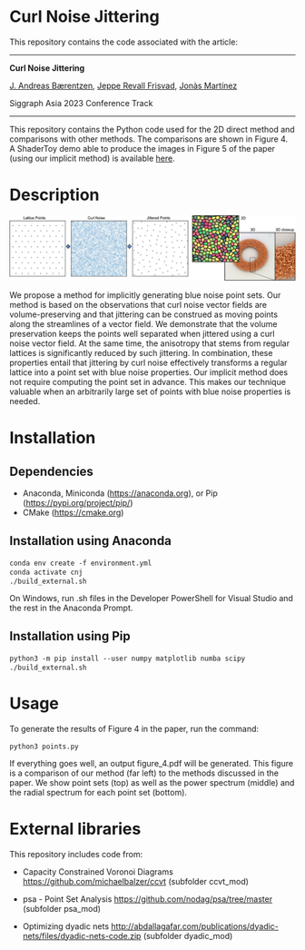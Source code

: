 # Curl Noise Jittering


This repository contains the code associated with the article:

---

**Curl Noise Jittering**

[J. Andreas Bærentzen](http://www2.compute.dtu.dk/~janba/), [Jeppe Revall Frisvad](http://www.imm.dtu.dk/~jerf/), [Jonàs Martínez](https://sites.google.com/site/jonasmartinezbayona/)

Siggraph Asia 2023 Conference Track

---

This repository contains the Python code used for the 2D direct method and comparisons with other methods. The comparisons are shown in Figure 4.
A ShaderToy demo able to produce the images in Figure 5 of the paper (using our implicit method) is available [here](https://www.shadertoy.com/view/Dd3yW4).

# Description

![Representative image](curl_noise_jittering.jpg)

We propose a method for implicitly generating blue noise point sets. Our method is based on the observations that curl noise vector fields are volume-preserving and that jittering can be construed as moving points along the streamlines of a vector field. We demonstrate that the volume preservation keeps the points well separated when jittered using a curl noise vector field. At the same time, the anisotropy that stems from regular lattices is significantly reduced by such jittering. In combination, these properties entail that jittering by curl noise effectively transforms a regular lattice into a point set with blue noise properties. Our implicit method does not require computing the point set in advance. This makes our technique valuable when an arbitrarily large set of points with blue noise properties is needed.


# Installation


## Dependencies

- Anaconda, Miniconda (https://anaconda.org), or Pip (https://pypi.org/project/pip/)
- CMake (https://cmake.org)

## Installation using Anaconda

```
conda env create -f environment.yml
conda activate cnj
./build_external.sh
```

On Windows, run .sh files in the Developer PowerShell for Visual Studio and the rest in the Anaconda Prompt.

## Installation using Pip

```
python3 -m pip install --user numpy matplotlib numba scipy
./build_external.sh
```

# Usage 

To generate the results of Figure 4 in the paper, run the command:

```
python3 points.py
```

If everything goes well, an output figure_4.pdf will be generated.
This figure is a comparison of our method (far left) to the methods discussed in the paper. We show point sets (top) as well as the power spectrum (middle) and the radial spectrum for each point set (bottom).

# External libraries

This repository includes code from:

* Capacity Constrained Voronoi Diagrams https://github.com/michaelbalzer/ccvt (subfolder ccvt_mod)

* psa - Point Set Analysis https://github.com/nodag/psa/tree/master (subfolder psa_mod)

* Optimizing dyadic nets http://abdallagafar.com/publications/dyadic-nets/files/dyadic-nets-code.zip (subfolder dyadic_mod)

